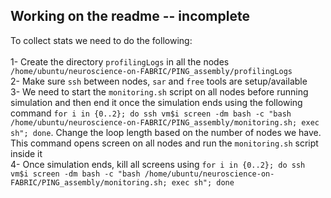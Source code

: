 ## Working on the readme -- incomplete 
To collect stats we need to do the following: </br> </br> 
1-  Create the directory `profilingLogs` in all the nodes `/home/ubuntu/neuroscience-on-FABRIC/PING_assembly/profilingLogs` </br>
2-  Make sure `ssh` between nodes, `sar` and `free` tools are setup/available </br>
3-  We need to start the `monitoring.sh` script on all nodes before running simulation and then end it once the simulation ends using the following command `for i in {0..2}; do ssh vm$i screen -dm bash -c "bash /home/ubuntu/neuroscience-on-FABRIC/PING_assembly/monitoring.sh; exec sh"; done`. Change the loop length based on the number of nodes we have. This command opens screen on all nodes and run the `monitoring.sh` script inside it</br>
4- Once simulation ends, kill all screens using `for i in {0..2}; do ssh vm$i screen -dm bash -c "bash /home/ubuntu/neuroscience-on-FABRIC/PING_assembly/monitoring.sh; exec sh"; done`

